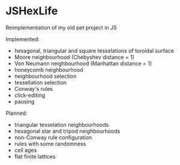# JSHexLife
Reimplementation of my old pet project in JS

Implemented:
- hexagonal, triangular and square tesselations of toroidal surface
- Moore neighbourhood (Chebyshev distance = 1)
- Von Neumann neighbourhood (Manhattan distance = 1)
- honeycomb neighbourhood
- neighbourhood selection
- tessellation selection
- Conway's rules
- click-editing
- pausing

Planned:
- triangular tesselation neighbourhoods
- hexagonal star and tripod neighbourhoods
- non-Conway rule configuration
- rules with some randomness
- cell ages
- flat finite lattices
